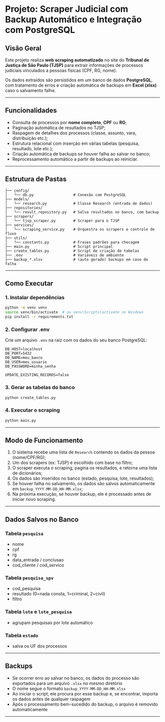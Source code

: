 # Projeto: Scraper Judicial com Backup Automático e Integração com PostgreSQL

## Visão Geral

Este projeto realiza **web scraping automatizado** no site do **Tribunal de Justiça de São Paulo (TJSP)** para extrair informações de processos judiciais vinculados a pessoas físicas (CPF, RG, nome).

Os dados extraídos são persistidos em um banco de dados **PostgreSQL**, com tratamento de erros e criação automática de backups em **Excel (xlsx)** caso o salvamento falhe.

---

## Funcionalidades

* Consulta de processos por **nome completo**, **CPF** ou **RG**;
* Paginação automática de resultados no TJSP;
* Raspagem de detalhes dos processos (classe, assunto, vara, distribuição etc.);
* Estrutura relacional com inserção em várias tabelas (pesquisa, resultado, lote etc.);
* Criação automática de backups se houver falha ao salvar no banco;
* Reprocessamento automático a partir de backups ao reiniciar.

---

## Estrutura de Pastas

```
├── config/
│   └── db.py                  # Conexão com PostgreSQL
├── models/
│   └── research.py            # Classe Research (entrada de dados)
├── repositories/
│   └── result_repository.py   # Salva resultados no banco, com backup
├── scrapers/
│   └── tjsp_scraper.py        # Scraper para o TJSP
├── services/
│   └── scraping_service.py    # Orquestra os scrapers e controle de fluxo
├── utils/
│   └── constants.py           # Frases padrões para checagem
├── main.py                    # Script principal
├── create_tables.py           # Script de criação de tabelas
├── .env                       # Variáveis de ambiente
├── backup_*.xlsx              # (auto gerado) backups em caso de falha
```

---

## Como Executar

### 1. Instalar dependências

```bash
python -m venv venv
source venv/bin/activate  # ou venv\Scripts\activate no Windows
pip install -r requirements.txt
```

### 2. Configurar .env

Crie um arquivo `.env` na raiz com os dados do seu banco PostgreSQL:

```env
DB_HOST=localhost
DB_PORT=5432
DB_NAME=meu_banco
DB_USER=meu_usuario
DB_PASSWORD=minha_senha

UPDATE_EXISTING_RECORDS=false
```

### 3. Gerar as tabelas do banco

```bash
python create_tables.py
```

### 4. Executar o scraping

```bash
python main.py
```

---

## Modo de Funcionamento

1. O sistema recebe uma lista de `Research` contendo os dados da pessoa (nome/CPF/RG);
2. Um dos scrapers (ex: TJSP) é escolhido com base no filtro;
3. O scraper executa o scraping, pagina os resultados, e retorna uma lista de dicionários;
4. Os dados são inseridos no banco (estado, pesquisa, lote, resultados);
5. Se houver falha no salvamento, os dados são salvos automaticamente em `backup_YYYY-MM-DD_HH-MM.xlsx`;
6. Na próxima execução, se houver backup, ele é processado antes de iniciar novo scraping.

---

## Dados Salvos no Banco

### Tabela `pesquisa`

* nome
* cpf
* rg
* data\_entrada / conclusao
* cod\_cliente / cod\_servico

### Tabela `pesquisa_spv`

* cod\_pesquisa
* resultado (0=nada consta, 1=criminal, 2=civil)
* filtro

### Tabela `lote` e `lote_pesquisa`

* agrupam pesquisas por lote automático

### Tabela `estado`

* salva os UF dos processos

---

## Backups

* Se ocorrer erro ao salvar no banco, os dados do processo são exportados para um arquivo `.xlsx` no mesmo diretório
* O nome segue o formato `backup_YYYY-MM-DD_HH-MM.xlsx`
* Ao iniciar o script, ele procura por esse backup e, se encontrar, importa os dados antes de qualquer raspagem
* Após o processamento bem-sucedido do backup, o arquivo é removido automaticamente

---
